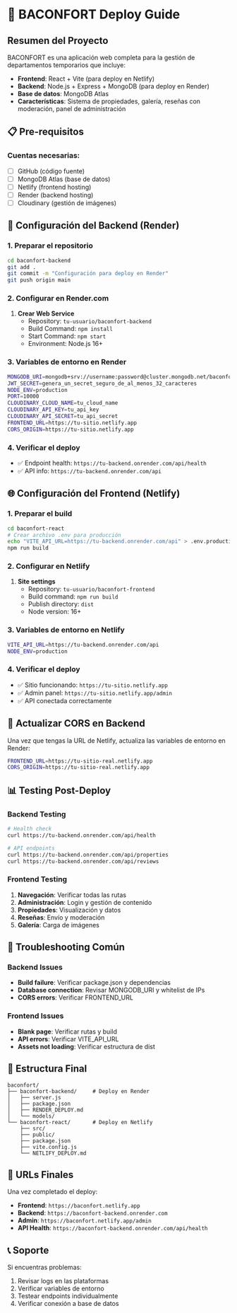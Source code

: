 # 🚀 BACONFORT Deploy Guide

## Resumen del Proyecto

BACONFORT es una aplicación web completa para la gestión de departamentos temporarios que incluye:

- **Frontend**: React + Vite (para deploy en Netlify)
- **Backend**: Node.js + Express + MongoDB (para deploy en Render)
- **Base de datos**: MongoDB Atlas
- **Características**: Sistema de propiedades, galería, reseñas con moderación, panel de administración

## 📋 Pre-requisitos

### Cuentas necesarias:
- [ ] GitHub (código fuente)
- [ ] MongoDB Atlas (base de datos)
- [ ] Netlify (frontend hosting)
- [ ] Render (backend hosting)
- [ ] Cloudinary (gestión de imágenes)

## 🔧 Configuración del Backend (Render)

### 1. Preparar el repositorio
```bash
cd baconfort-backend
git add .
git commit -m "Configuración para deploy en Render"
git push origin main
```

### 2. Configurar en Render.com
1. **Crear Web Service**
   - Repository: `tu-usuario/baconfort-backend`
   - Build Command: `npm install`
   - Start Command: `npm start`
   - Environment: Node.js 16+

### 3. Variables de entorno en Render
```bash
MONGODB_URI=mongodb+srv://username:password@cluster.mongodb.net/baconfort
JWT_SECRET=genera_un_secret_seguro_de_al_menos_32_caracteres
NODE_ENV=production
PORT=10000
CLOUDINARY_CLOUD_NAME=tu_cloud_name
CLOUDINARY_API_KEY=tu_api_key
CLOUDINARY_API_SECRET=tu_api_secret
FRONTEND_URL=https://tu-sitio.netlify.app
CORS_ORIGIN=https://tu-sitio.netlify.app
```

### 4. Verificar el deploy
- ✅ Endpoint health: `https://tu-backend.onrender.com/api/health`
- ✅ API info: `https://tu-backend.onrender.com/api`

## 🌐 Configuración del Frontend (Netlify)

### 1. Preparar el build
```bash
cd baconfort-react
# Crear archivo .env para producción
echo "VITE_API_URL=https://tu-backend.onrender.com/api" > .env.production
npm run build
```

### 2. Configurar en Netlify
1. **Site settings**
   - Repository: `tu-usuario/baconfort-frontend`
   - Build command: `npm run build`
   - Publish directory: `dist`
   - Node version: 16+

### 3. Variables de entorno en Netlify
```bash
VITE_API_URL=https://tu-backend.onrender.com/api
NODE_ENV=production
```

### 4. Verificar el deploy
- ✅ Sitio funcionando: `https://tu-sitio.netlify.app`
- ✅ Admin panel: `https://tu-sitio.netlify.app/admin`
- ✅ API conectada correctamente

## 🔄 Actualizar CORS en Backend

Una vez que tengas la URL de Netlify, actualiza las variables de entorno en Render:
```bash
FRONTEND_URL=https://tu-sitio-real.netlify.app
CORS_ORIGIN=https://tu-sitio-real.netlify.app
```

## 📊 Testing Post-Deploy

### Backend Testing
```bash
# Health check
curl https://tu-backend.onrender.com/api/health

# API endpoints
curl https://tu-backend.onrender.com/api/properties
curl https://tu-backend.onrender.com/api/reviews
```

### Frontend Testing
1. **Navegación**: Verificar todas las rutas
2. **Administración**: Login y gestión de contenido
3. **Propiedades**: Visualización y datos
4. **Reseñas**: Envío y moderación
5. **Galería**: Carga de imágenes

## 🐛 Troubleshooting Común

### Backend Issues
- **Build failure**: Verificar package.json y dependencias
- **Database connection**: Revisar MONGODB_URI y whitelist de IPs
- **CORS errors**: Verificar FRONTEND_URL

### Frontend Issues
- **Blank page**: Verificar rutas y build
- **API errors**: Verificar VITE_API_URL
- **Assets not loading**: Verificar estructura de dist

## 📁 Estructura Final

```
baconfort/
├── baconfort-backend/     # Deploy en Render
│   ├── server.js
│   ├── package.json
│   ├── RENDER_DEPLOY.md
│   └── models/
└── baconfort-react/       # Deploy en Netlify
    ├── src/
    ├── public/
    ├── package.json
    ├── vite.config.js
    └── NETLIFY_DEPLOY.md
```

## 🎯 URLs Finales

Una vez completado el deploy:

- **Frontend**: `https://baconfort.netlify.app`
- **Backend**: `https://baconfort-backend.onrender.com`
- **Admin**: `https://baconfort.netlify.app/admin`
- **API Health**: `https://baconfort-backend.onrender.com/api/health`

## 📞 Soporte

Si encuentras problemas:
1. Revisar logs en las plataformas
2. Verificar variables de entorno
3. Testear endpoints individualmente
4. Verificar conexión a base de datos
